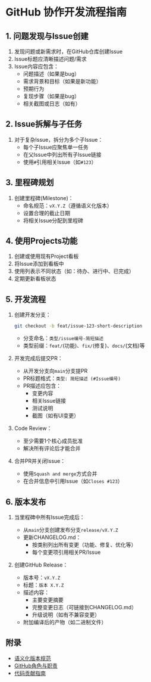 # GitHub 协作开发流程指南

## 1. 问题发现与Issue创建

1. 发现问题或新需求时，在GitHub仓库创建Issue
2. Issue标题应清晰描述问题/需求
3. Issue内容应包含：
   - 问题描述（如果是bug）
   - 需求背景和目标（如果是新功能）
   - 预期行为
   - 复现步骤（如果是bug）
   - 相关截图或日志（如有）

## 2. Issue拆解与子任务

1. 对于复杂Issue，拆分为多个子Issue：
   - 每个子Issue应聚焦单一任务
   - 在父Issue中列出所有子Issue链接
   - 使用`#`引用相关Issue（如`#123`）

## 3. 里程碑规划

1. 创建里程碑(Milestone)：
   - 命名规范：`vX.Y.Z`（遵循语义化版本）
   - 设置合理的截止日期
   - 将相关Issue分配到里程碑

## 4. 使用Projects功能

1. 创建或使用现有Project看板
2. 将Issue添加到看板中
3. 使用列表示不同状态（如：待办、进行中、已完成）
4. 定期更新看板状态

## 5. 开发流程

1. 创建开发分支：
   ```bash
   git checkout -b feat/issue-123-short-description
   ```
   - 分支命名：`类型/issue编号-简短描述`
   - 类型前缀：`feat/`(功能)、`fix/`(修复)、`docs/`(文档)等

2. 开发完成后提交PR：
   - 从开发分支向`main`分支提PR
   - PR标题格式：`类型: 简短描述 (#Issue编号)`
   - PR描述应包含：
     - 变更内容
     - 相关Issue链接
     - 测试说明
     - 截图（如有UI变更）

3. Code Review：
   - 至少需要1个核心成员批准
   - 解决所有评论后才能合并

4. 合并PR并关闭Issue：
   - 使用`Squash and merge`方式合并
   - 在合并信息中引用Issue（如`Closes #123`）

## 6. 版本发布

1. 当里程碑中所有Issue完成后：
   - 从`main`分支创建发布分支`release/vX.Y.Z`
   - 更新CHANGELOG.md：
     - 按类别列出所有变更（功能、修复、优化等）
     - 每个变更项引用相关PR/Issue

2. 创建GitHub Release：
   - 版本号：`vX.Y.Z`
   - 标题：`版本 X.Y.Z`
   - 描述内容：
     - 主要变更摘要
     - 完整变更日志（可链接到CHANGELOG.md）
     - 升级说明（如有不兼容变更）
   - 附加编译后的产物（如二进制文件）

## 附录

- [语义化版本规范](docs/语义化版本.md)
- [GitHub角色与职责](docs/workflow/github-roles.md)
- [代码贡献指南](CONTRIBUTING.md)
